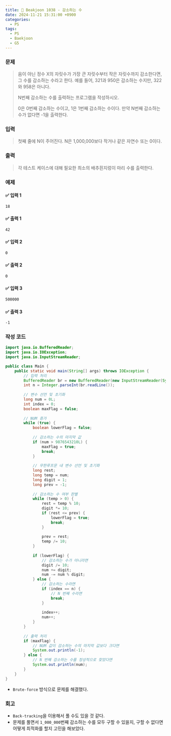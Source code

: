 ```yaml
---
title: 🧩 Beakjoon 1038 - 감소하는 수
date: 2024-11-21 15:31:00 +0900
categories:
  - PS
tags:
  - PS
  - Baekjoon
  - G5
---
```


### 문제
> 음이 아닌 정수 X의 자릿수가 가장 큰 자릿수부터 작은 자릿수까지 감소한다면, 그 수를 감소하는 수라고 한다. 
> 예를 들어, 321과 950은 감소하는 수지만, 322와 958은 아니다.  
> 
> N번째 감소하는 수를 출력하는 프로그램을 작성하시오.  
>   
>   0은 0번째 감소하는 수이고, 1은 1번째 감소하는 수이다. 
>   만약 N번째 감소하는 수가 없다면 -1을 출력한다.


### 입력
> 첫째 줄에 N이 주어진다. N은 1,000,000보다 작거나 같은 자연수 또는 0이다.


### 출력
> 각 테스트 케이스에 대해 필요한 최소의 배추흰지렁이 마리 수를 출력한다.


### 예제
#### ✅ 입력 1
```bash
18
```

#### ✅ 출력 1
```bash
42
```

#### ✅ 입력 2
```bash
0
```

#### ✅ 출력 2
```bash
0
```

#### ✅ 입력 3
```bash
500000
```

#### ✅ 출력 3
```bash
-1
```


### 작성 코드
```java
import java.io.BufferedReader;
import java.io.IOException;
import java.io.InputStreamReader;

public class Main {
	public static void main(String[] args) throws IOException {
		// 입력 처리
		BufferedReader br = new BufferedReader(new InputStreamReader(System.in));
		int n = Integer.parseInt(br.readLine());
		
		// 변수 선언 및 초기화
		long num = 0L;
		int index = 0;
		boolean maxFlag = false;
		
		// NUM 증가
		while (true) {
			boolean lowerFlag = false;
			
			// 감소하는 수의 마지막 값
			if (num > 9876543210L) {
				maxFlag = true;
				break;
			}
			
			// 무한루프문 내 변수 선언 및 초기화
			long rest;
			long temp = num;
			long digit = 1;
			long prev = -1;
			
			// 감소하는 수 여부 판별
			while (temp > 0) {
				rest = temp % 10;
				digit *= 10;
				if (rest <= prev) {
					lowerFlag = true;
					break;
				}
				
				prev = rest;
				temp /= 10;
			}
			
			if (lowerFlag) {
				// 감소하는 수가 아니라면
				digit /= 10;
				num += digit;
				num -= num % digit;
			} else {
				// 감소하는 수라면
				if (index == n) {
					// N 번째 수라면
					break;
				}
				
				index++;
				num++;
			}
		}
		
		// 출력 처리
		if (maxFlag) {
			// NUM 값이 감소하는 수의 마지막 값보다 크다면
			System.out.println(-1);
		} else {
			// N 번째 감소하는 수를 정상적으로 찾았다면
			System.out.println(num);
		}
	}
}
```
- `Brute-force` 방식으로 문제를 해결했다.


### 회고
- `Back-tracking`을 이용해서 풀 수도 있을 것 같다.
- 문제를 풀면서 `1_000_000`번째 감소하는 수를 모두 구할 수 있을지, 구할 수 없다면 어떻게 최적화를 할지 고민을 해보았다.
